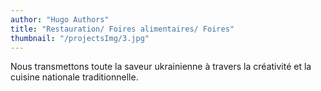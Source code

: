 ```yaml
---
author: "Hugo Authors"
title: "Restauration/ Foires alimentaires/ Foires"
thumbnail: "/projectsImg/3.jpg"
---
```


Nous transmettons toute la saveur ukrainienne à travers la créativité et la cuisine nationale traditionnelle.

